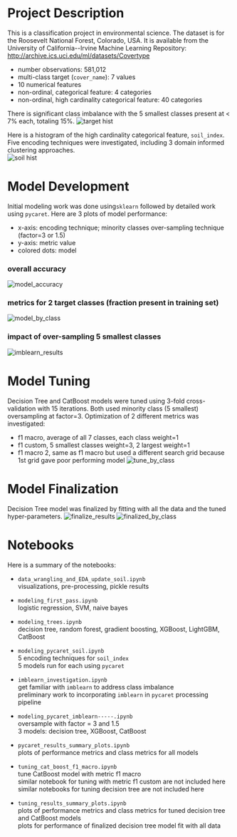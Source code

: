 # Project Description
This is a classification project in environmental science.
The dataset is for the Roosevelt National Forest, Colorado, USA. It is available from the University of California--Irvine Machine Learning Repository:   
http://archive.ics.uci.edu/ml/datasets/Covertype

- number observations: 581,012
- multi-class target (`cover_name`): 7 values
- 10 numerical features
- non-ordinal, categorical feature: 4 categories
- non-ordinal, high cardinality categorical feature: 40 categories

There is significant class imbalance with the 5 smallest classes present at < 7% each, totaling 15%.
![target hist](https://github.com/LoriNewhouse/Springboard_Machine_Learning_Engineering_bootcamp/blob/main/capstone_project/images/target_histogram.PNG)

Here is a histogram of the high cardinality categorical feature, `soil_index`. Five encoding techniques were investigated, including 3 domain informed clustering approaches.   
![soil hist](https://github.com/LoriNewhouse/Springboard_Machine_Learning_Engineering_bootcamp/blob/main/capstone_project/images/soil_index_histogram.PNG)

# Model Development
Initial modeling work was done using`sklearn` followed by detailed work using `pycaret`. Here are 3 plots of model performance:
- x-axis: encoding technique; minority classes over-sampling technique (factor=3 or 1.5)
- y-axis: metric value
- colored dots: model
### overall accuracy
![model_accuracy](https://github.com/LoriNewhouse/Springboard_Machine_Learning_Engineering_bootcamp/blob/main/capstone_project/images/model_accuracy.PNG)

### metrics for 2 target classes (fraction present in training set)
![model_by_class](https://github.com/LoriNewhouse/Springboard_Machine_Learning_Engineering_bootcamp/blob/main/capstone_project/images/model_by_class.PNG)

### impact of over-sampling 5 smallest classes
![imblearn_results](https://github.com/LoriNewhouse/Springboard_Machine_Learning_Engineering_bootcamp/blob/main/capstone_project/images/imblearn_results.PNG)

# Model Tuning
Decision Tree and CatBoost models were tuned using 3-fold cross-validation with 15 iterations. Both used minority class (5 smallest) oversampling at factor=3. Optimization of 2 different metrics was investigated:
- f1 macro, average of all 7 classes, each class weight=1
- f1 custom, 5 smallest classes weight=3, 2 largest weight=1
- f1 macro 2, same as f1 macro but used a different search grid because 1st grid gave poor performing model
![tune_by_class](https://github.com/LoriNewhouse/Springboard_Machine_Learning_Engineering_bootcamp/blob/main/capstone_project/images/tune_by_class.PNG)

# Model Finalization
Decision Tree model was finalized by fitting with all the data and the tuned hyper-parameters.
![finalize_results](https://github.com/LoriNewhouse/Springboard_Machine_Learning_Engineering_bootcamp/blob/main/capstone_project/images/finalize_results.PNG)
![finalized_by_class](https://github.com/LoriNewhouse/Springboard_Machine_Learning_Engineering_bootcamp/blob/main/capstone_project/images/finalized_by_class.PNG)

# Notebooks
Here is a summary of the notebooks:
- `data_wrangling_and_EDA_update_soil.ipynb`   
visualizations, pre-processing, pickle results
   
   
- `modeling_first_pass.ipynb`   
logistic regression, SVM, naive bayes
   
   
- `modeling_trees.ipynb`   
decision tree, random forest, gradient boosting, XGBoost, LightGBM, CatBoost
   
   
- `modeling_pycaret_soil.ipynb`   
5 encoding techniques for `soil_index`   
5 models run for each using `pycaret`
   
   
- `imblearn_investigation.ipynb`   
get familiar with `imblearn` to address class imbalance   
preliminary work to incorporating `imblearn` in `pycaret` processing pipeline
   
   
- `modeling_pycaret_imblearn-----.ipynb`   
oversample with factor = 3 and 1.5   
3 models: decision tree, XGBoost, CatBoost
   
   
- `pycaret_results_summary_plots.ipynb`   
plots of performance metrics and class metrics for all models     
   
   
- `tuning_cat_boost_f1_macro.ipynb`   
tune CatBoost model with metric f1 macro     
similar notebook for tuning with metric f1 custom are not included here   
similar notebooks for tuning decision tree are not included here   
   
   
- `tuning_results_summary_plots.ipynb`   
plots of performance metrics and class metrics for tuned decision tree and CatBoost models   
plots for performance of finalized decision tree model fit with all data     
